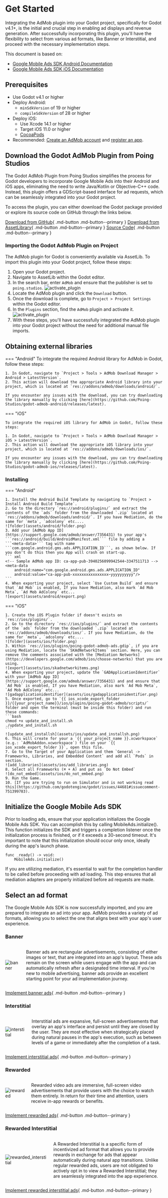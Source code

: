# Get Started

Integrating the AdMob plugin into your Godot project, specifically for Godot v4.1+, is the initial and crucial step in enabling ad displays and revenue generation. After successfully incorporating this plugin, you'll have the flexibility to select from various ad formats, like Banner or Interstitial, and proceed with the necessary implementation steps.

This document is based on:

- [Google Mobile Ads SDK Android Documentation](https://developers.google.com/admob/android/quick-start)
- [Google Mobile Ads SDK iOS Documentation](https://developers.google.com/admob/ios/quick-start)

## Prerequisites

- Use Godot v4.1 or higher
- Deploy Android:
	- `minSdkVersion` of 19 or higher
	- `compileSdkVersion` of 28 or higher
- Deploy iOS:
	- Use Xcode 14.1 or higher
	- Target iOS 11.0 or higher
	- [CocoaPods](https://guides.cocoapods.org/using/getting-started.html)
- Recommended: [Create an AdMob account](https://support.google.com/admob/answer/7356219?visit_id=638286911958663013-3847536692&rd=1) and [register an app](https://support.google.com/admob/answer/9989980?visit_id=638286911964685099-3190075945&rd=1).

## Download the Godot AdMob Plugin from Poing Studios

The Godot AdMob Plugin from Poing Studios simplifies the process for Godot developers to incorporate Google Mobile Ads into their Android and iOS apps, eliminating the need to write Java/Kotlin or Objective-C++ code. Instead, this plugin offers a GDScript-based interface for ad requests, which can be seamlessly integrated into your Godot project. 

To access the plugin, you can either download the Godot package provided or explore its source code on GitHub through the links below.

[Download from GitHub](https://github.com/Poing-Studios/godot-admob-plugin/releases/latest){ .md-button .md-button--primary } [Download from AssetLibrary](https://godotengine.org/asset-library/asset/2063){ .md-button .md-button--primary } [Source Code](https://github.com/Poing-Studios/godot-admob-plugin){ .md-button .md-button--primary }

### Importing the Godot AdMob Plugin on Project

The AdMob plugin for Godot is conveniently available via AssetLib. To import this plugin into your Godot project, follow these steps:

1. Open your Godot project.
2. Navigate to AssetLib within the Godot editor.
3. In the search bar, enter `AdMob` and ensure that the publisher is set to `poing.studios`.
![activate_plugin](assets/asset_library.png)
4. Locate the AdMob plugin and click the `Download` button.
5. Once the download is complete, go to `Project > Project Settings` within the Godot editor.
6. In the `Plugins` section, find the `AdMob` plugin and activate it.
![activate_plugin](assets/activate_plugin.png)
7. With these steps, you'll have successfully integrated the AdMob plugin into your Godot project without the need for additional manual file imports.

## Obtaining external libraries

=== "Android"
	To integrate the required Android library for AdMob in Godot, follow these steps:

	1. In Godot, navigate to `Project > Tools > AdMob Download Manager > Android > LatestVersion`.
	2. This action will download the appropriate Android library into your project, which is located at `res://addons/admob/downloads/android/`.

	If you encounter any issues with the download, you can try downloading the library manually by clicking [here](https://github.com/Poing-Studios/godot-admob-android/releases/latest).

=== "iOS"

	To integrate the required iOS library for AdMob in Godot, follow these steps:

	1. In Godot, navigate to `Project > Tools > AdMob Download Manager > iOS > LatestVersion`.
	2. This action will download the appropriate iOS library into your project, which is located at `res://addons/admob/downloads/ios/`.

	If you encounter any issues with the download, you can try downloading the library manually by clicking [here](https://github.com/Poing-Studios/godot-admob-ios/releases/latest).

### Installing 

=== "Android"

	1. Install the Android Build Template by navigating to `Project > Install Android Build Template`.
	2. Go to the directory `res://android/plugins/` and extract the contents of the `ads` folder from the downloaded `.zip` located at `res://addons/admob/downloads/android/`. If you have Mediation, do the same for `meta`, `adcolony` etc....
	![folder](assets/android/folder.png)
	3. Add your [AdMob App ID](https://support.google.com/admob/answer/7356431) to your app's ```res://android/build/AndroidManifest.xml``` file by adding a ```<meta-data>``` tag with name ```com.google.android.gms.ads.APPLICATION_ID```, as shown below. If you don't do this then you App will crash on start-up.
	``` xml
	<!-- Sample AdMob app ID: ca-app-pub-3940256099942544~3347511713 -->
	<meta-data
		android:name="com.google.android.gms.ads.APPLICATION_ID"
		android:value="ca-app-pub-xxxxxxxxxxxxxxxx~yyyyyyyyyy"/>
	```
	4. When exporting your project, select `Use Custom Build` and ensure that `Ad Mob` is enabled, If you have Mediation, also mark `Ad Mob Meta`, `Ad Mob AdColony` etc...
	![export](assets/android/export.png)

=== "iOS"

	1. Create the iOS Plugin folder if doesn't exists on `res://ios/plugins/`.
	2. Go to the directory `res://ios/plugins/` and extract the contents of the `ads` folder from the downloaded `.zip` located at `res://addons/admob/downloads/ios/`. If you have Mediation, do the same for `meta`, `adcolony` etc....
	![folder](assets/ios/folder.png)
	3. Within `res://ios/plugins/poing-godot-admob-ads.gdip`, if you are using Mediation, locate the `SKAdNetworkItems` section. Here, you can remove the comments associated with the [Mediation Networks](https://developers.google.com/admob/ios/choose-networks) that you are using.
	![export](assets/ios/skadnetworkitems.png)
	4. When exporting your project, update the `GADApplicationIdentifier` with your [AdMob App ID](https://support.google.com/admob/answer/7356431) and and ensure that `Ad Mob` is enabled, If you have Mediation, also mark `Ad Mob Meta`, `Ad Mob AdColony` etc...
	![gadapplicationidentifier](assets/ios/gadapplicationidentifier.png)
	5. Once exported, go to `{{ ios_xcode_export_folder }}/{{your_project_name}}/ios/plugins/poing-godot-admob/scripts/` folder and open the terminal (must be inside this folder) and run these commands:
	```bash
	chmod +x update_and_install.sh
	./update_and_install.sh
	```
	![update_and_installsh](assets/ios/update_and_installsh.png)
	6. This will create for your a `{{ your_project_name }}.xcworkspace` (e.g.: `AdMobAddon.xcworkspace`) file on your `{{ ios_xcode_export_folder }}`, open this file.
	7. Go to the Target of your Application and them `General -> Frameworks, Libraries, and Embedded Content` and add all `Pods` in section.
	![add_libraries](assets/ios/add_libraries.png)
	8. Select all Frameworks (⌘ + A) and put as `Do Not Embed`
	![do_not_embed](assets/ios/do_not_embed.png)
	9. Run the Game.
	10. [If you are trying to run on Simulator and is not working read this](https://github.com/godotengine/godot/issues/44681#issuecomment-751399783).

## Initialize the Google Mobile Ads SDK
Prior to loading ads, ensure that your application initializes the Google Mobile Ads SDK. You can accomplish this by calling MobileAds.initialize(). This function initializes the SDK and triggers a completion listener once the initialization process is finished, or if it exceeds a 30-second timeout. It's important to note that this initialization should occur only once, ideally during the app's launch phase.

```gdscript
func _ready() -> void:
	MobileAds.initialize()
```

If you are utilizing mediation, it's essential to wait for the completion handler to be called before proceeding with ad loading. This step ensures that all mediation adapters are properly initialized before ad requests are made.

## Select an ad format
The Google Mobile Ads SDK is now successfully imported, and you are prepared to integrate an ad into your app. AdMob provides a variety of ad formats, allowing you to select the one that aligns best with your app's user experience.

### Banner
<div class="image-text-container">
  <img src="assets/ad_formats/banner.png" alt="banner">
  <p>Banner ads are rectangular advertisements, consisting of either images or text, that are integrated into an app's layout. These ads remain on the screen while users engage with the app and can automatically refresh after a designated time interval. If you're new to mobile advertising, banner ads provide an excellent starting point for your ad implementation journey.</p>
</div>

[Implement banner ads](ad_formats/banner/get_started.md){ .md-button .md-button--primary }

### Interstitial
<div class="image-text-container">
  <img src="assets/ad_formats/interstitial.png" alt="interstitial">
  <p>Interstitial ads are expansive, full-screen advertisements that overlay an app's interface and persist until they are closed by the user. They are most effective when strategically placed during natural pauses in the app's execution, such as between levels of a game or immediately after the completion of a task.</p>
</div>

[Implement interstitial ads](ad_formats/interstitial.md){ .md-button .md-button--primary }

### Rewarded
<div class="image-text-container">
  <img src="assets/ad_formats/rewarded.png" alt="rewarded">
  <p>Rewarded video ads are immersive, full-screen video advertisements that provide users with the choice to watch them entirely. In return for their time and attention, users receive in-app rewards or benefits.</p>
</div>

[Implement rewarded ads](ad_formats/rewarded.md){ .md-button .md-button--primary }

### Rewarded Interstitial
<div class="image-text-container">
  <img src="assets/ad_formats/rewarded_interstitial.png" alt="rewarded_interstitial">
  <p>A Rewarded Interstitial is a specific form of incentivized ad format that allows you to provide rewards in exchange for ads that appear automatically during natural app transitions. Unlike regular rewarded ads, users are not obligated to actively opt in to view a Rewarded Interstitial; they are seamlessly integrated into the app experience.</p>
</div>

[Implement rewarded interstitial ads](ad_formats/rewarded_interstitial.md){ .md-button .md-button--primary }

<style>
  .image-text-container {
    display: flex;
    align-items: center;
  }
  .image-text-container img {
    margin-right: 20px;
    max-width: 200px;
    height: auto;
  }
</style>
